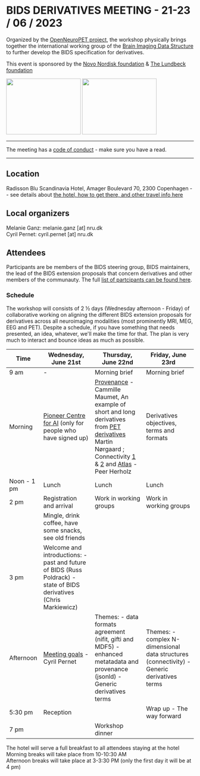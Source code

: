 # BIDS DERIVATIVES MEETING - 21-23 / 06 / 2023

Organized by the [OpenNeuroPET project](https://openneuropet.github.io/), the workshop physically brings together the international working group of the [Brain Imaging Data Structure](www.bids-standard.org) to further develop the BIDS specification for derivatives.

This event is sponsored by the [Novo Nordisk foundation](https://novonordiskfonden.dk/en/) & [The Lundbeck foundation](https://lundbeckfonden.com/en)

<img src="https://github.com/openneuropet/outreach/blob/main/Templates/Images/logo-Novo-Nordisk-Fonden.png" width="200" height="150"> <img src="https://github.com/openneuropet/outreach/blob/main/Templates/Images/Lundbeck.png" width="200" height="150">

----------------------------------------------------------------------------------------------------    
The meeting has a [code of conduct](https://github.com/openneuropet/outreach/blob/main/BIDS_derivatives2023/code_of_conduct.md) - make sure you have a read.  

----------------------------------------------------------------------------------------------------  
## Location

Radisson Blu Scandinavia Hotel, Amager Boulevard 70, 2300 Copenhagen -- see details about [the hotel, how to get there, and other travel info here](https://github.com/openneuropet/outreach/blob/main/BIDS_derivatives2023/location.md)

## Local organizers

Melanie Ganz: melanie.ganz [at] nru.dk  
Cyril Pernet: cyril.pernet [at] nru.dk  

## Attendees

Participants are be members of the BIDS steering group, BIDS maintainers, the lead of the BIDS extension proposals that concern derivatives and other members of the communauty. The full [list of partcipants can be found here](https://github.com/openneuropet/outreach/blob/main/BIDS_derivatives2023/attendees.md).

### Schedule

The workshop will consists of 2 ½ days (Wednesday afternoon - Friday) of collaborative working on aligning the different BIDS extension proposals for derivatives across all neuroimaging modalities (most prominently MRI, MEG, EEG and PET). Despite a schedule, if you have something that needs presented, an idea, whatever, we'll make the time for that. The plan is very much to interact and bounce ideas as much as possible.

| Time | Wednesday, June 21st | Thursday, June 22nd | Friday, June 23rd |
|---|---|---|---|
| 9 am | -  | Morning brief | Morning brief |
| Morning | [Pioneer Centre for AI](https://www.aicentre.dk/) (only for people who have signed up) | [Provenance](https://bids-specification--487.org.readthedocs.build/en/487/03-modality-agnostic-files.html#provenance-of-bids-datasets-files-and-derivatives) - Cammille Maumet, An example of short and long derivatives from [PET derivatives](https://docs.google.com/document/d/1yzsd1J9GT-aA0DWhdlgNr5LCu6_gvbjLyfvYq2FuxlY/edit?usp=sharing)  Martin Nørgaard ; Connectivity [1](https://docs.google.com/document/d/1ugBdUF6dhElXdj3u9vw0iWjE6f_Bibsro3ah7sRV0GA/edit?usp=sharing) & [2](https://docs.google.com/document/d/1GTWsj0MFQedXjOaNk6H0or6IDVFyMAysrJ9I4Zmpz2E/edit?usp=sharing) and [Atlas](https://docs.google.com/document/d/1RxW4cARr3-EiBEcXjLpSIVidvnUSHE7yJCUY91i5TfM/edit?usp=sharing) - Peer Herholz| Derivatives objectives, terms and formats |
| Noon - 1 pm | Lunch | Lunch | Lunch |
| 2 pm | Registration and arrival| Work in working groups |  Work in working groups |
|  | Mingle, drink coffee, have some snacks, see old friends  |  | | 
| 3 pm | Welcome and introductions: - past and future of BIDS (Russ Poldrack) - state of BIDS derivatives (Chris Markiewicz) |  |  |
| Afternoon | [Meeting goals](https://github.com/openneuropet/outreach/blob/main/BIDS_derivatives2023/derivatives_goals.md) - Cyril Pernet | Themes: - data formats agreement (nifit, gifti and MDF5) - enhanced metatadata and provenance (jsonld) - Generic derivatives terms | Themes: - complex N-dimensional data structures (connectivity) - Generic derivatives terms|
| 5:30 pm | Reception |  | Wrap up - The way forward| 
| 7 pm |  | Workshop dinner |  |

The hotel will serve a full breakfast to all attendees staying at the hotel  
Morning breaks will take place from 10-10:30 AM  
Afternoon breaks will take place at 3-3:30 PM (only the first day it will be at 4 pm)  




    
